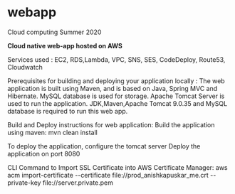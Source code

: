 # webapp
Cloud computing Summer 2020 

**Cloud native web-app hosted on AWS**

Services used : EC2, RDS,Lambda, VPC, SNS, SES, CodeDeploy, Route53, Cloudwatch

Prerequisites for building and deploying your application locally :
The web application is built using Maven, and is based on Java, Spring MVC and Hibernate.
MySQL database is used for storage.
Apache Tomcat Server is used to run the application.
JDK,Maven,Apache Tomcat 9.0.35 and MySQL database is required to run this web app.

Build and Deploy instructions for web application:
Build the application using maven: mvn clean install


To deploy the application, configure the tomcat server
Deploy the application on port 8080

CLI Command to Import SSL Certificate into AWS Certificate Manager:
aws acm import-certificate --certificate file://prod_anishkapuskar_me.crt --private-key file://server.private.pem
